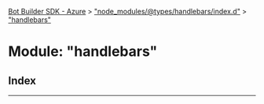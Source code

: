 [Bot Builder SDK - Azure](../README.md) > ["node_modules/@types/handlebars/index.d"](../modules/_node_modules__types_handlebars_index_d_.md) > ["handlebars"](../modules/_node_modules__types_handlebars_index_d_._handlebars_.md)



# Module: "handlebars"

## Index


---
